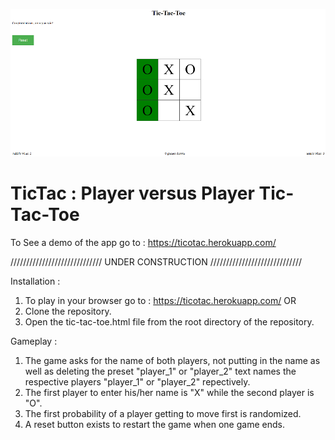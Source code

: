 ![TicTac screenshot](https://github.com/arnitkun/TicTac/blob/master/demotac.PNG)


# TicTac : Player versus Player Tic-Tac-Toe

To See a demo of the app go to : https://ticotac.herokuapp.com/

/////////////////////////////  UNDER CONSTRUCTION  /////////////////////////////

Installation :

1. To play in your browser go to : https://ticotac.herokuapp.com/ OR
2. Clone the repository.
3. Open the tic-tac-toe.html file from the root directory of the repository.

Gameplay :

1. The game asks for the name of both players, not putting in the name as well as deleting the preset "player_1" or "player_2"
   text names the respective players "player_1" or "player_2" repectively.
2. The first player to enter his/her name is "X" while the second player is "O".
3. The first probability of a player getting to move first is randomized.
3. A reset button exists to restart the game when one game ends.

